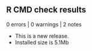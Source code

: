 ## R CMD check results

0 errors | 0 warnings | 2 notes

* This is a new release.
* Installed size is  5.1Mb

